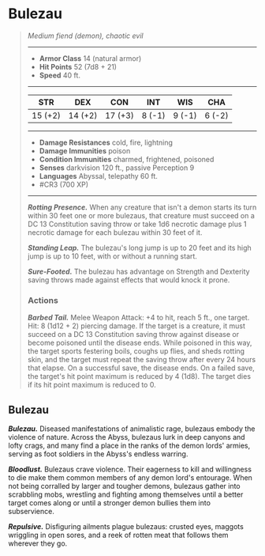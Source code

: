 # Bulezau
>*Medium fiend (demon), chaotic evil*
>___
>- **Armor Class** 14 (natural armor)
>- **Hit Points** 52 (7d8 + 21)
>- **Speed** 40 ft.
>___
>|STR|DEX|CON|INT|WIS|CHA|
>|:---:|:---:|:---:|:---:|:---:|:---:|
>|15 (+2)|14 (+2)|17 (+3)|8 (-1)|9 (-1)|6 (-2)|
>___
>- **Damage Resistances** cold, fire, lightning
>- **Damage Immunities** poison
>- **Condition Immunities** charmed, frightened, poisoned
>- **Senses** darkvision 120 ft., passive Perception 9
>- **Languages** Abyssal, telepathy 60 ft.
>- #CR3 (700 XP)
>___
>***Rotting Presence.*** When any creature that isn't a demon starts its turn within 30 feet one or more bulezaus, that creature must succeed on a DC 13 Constitution saving throw or take 1d6 necrotic damage plus 1 necrotic damage for each bulezau within 30 feet of it.  
>
>***Standing Leap.*** The bulezau's long jump is up to 20 feet and its high jump is up to 10 feet, with or without a running start.  
>
>***Sure-Footed.*** The bulezau has advantage on Strength and Dexterity saving throws made against effects that would knock it prone.  
>
>### Actions
>***Barbed Tail.*** Melee Weapon Attack: +4 to hit, reach 5 ft., one target. Hit: 8 (1d12 + 2) piercing damage. If the target is a creature, it must succeed on a DC 13 Constitution saving throw against disease or become poisoned until the disease ends. While poisoned in this way, the target sports festering boils, coughs up flies, and sheds rotting skin, and the target must repeat the saving throw after every 24 hours that elapse. On a successful save, the disease ends. On a failed save, the target's hit point maximum is reduced by 4 (1d8). The target dies if its hit point maximum is reduced to 0.

## Bulezau

***Bulezau.*** Diseased manifestations of animalistic rage, bulezaus embody the violence of nature. Across the Abyss, bulezaus lurk in deep canyons and lofty crags, and many find a place in the ranks of the demon lords' armies, serving as foot soldiers in the Abyss's endless warring.

***Bloodlust.*** Bulezaus crave violence. Their eagerness to kill and willingness to die make them common members of any demon lord's entourage. When not being corralled by larger and tougher demons, bulezaus gather into scrabbling mobs, wrestling and fighting among themselves until a better target comes along or until a stronger demon bullies them into subservience.

***Repulsive.*** Disfiguring ailments plague bulezaus: crusted eyes, maggots wriggling in open sores, and a reek of rotten meat that follows them wherever they go.